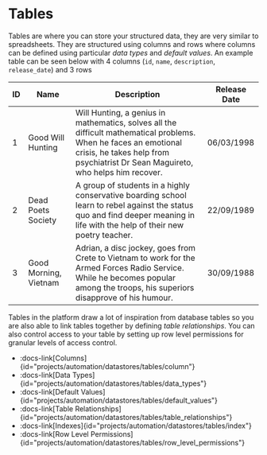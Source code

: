 # Tables

Tables are where you can store your structured data, they are very similar to spreadsheets.
They are structured using columns and rows where columns can be defined using particular _data types_ and _default values_.
An example table can be seen below with 4 columns (`id`, `name`, `description`, `release_date`) and 3 rows

| ID | Name | Description | Release Date |
| --- | --- | ---- | --- |
|  1 | Good Will Hunting | Will Hunting, a genius in mathematics, solves all the difficult mathematical problems. When he faces an emotional crisis, he takes help from psychiatrist Dr Sean Maguireto, who helps him recover. | 06/03/1998 |
| 2 | Dead Poets Society | A group of students in a highly conservative boarding school learn to rebel against the status quo and find deeper meaning in life with the help of their new poetry teacher. | 22/09/1989 |
| 3 | Good Morning, Vietnam | Adrian, a disc jockey, goes from Crete to Vietnam to work for the Armed Forces Radio Service. While he becomes popular among the troops, his superiors disapprove of his humour. | 30/09/1988 |

Tables in the platform draw a lot of inspiration from database tables so you are also able to link tables together by defining _table relationships_.
You can also control access to your table by setting up row level permissions for granular levels of access control.


- :docs-link[Columns]{id="projects/automation/datastores/tables/column"}
- :docs-link[Data Types]{id="projects/automation/datastores/tables/data_types"}
- :docs-link[Default Values]{id="projects/automation/datastores/tables/default_values"}
- :docs-link[Table Relationships]{id="projects/automation/datastores/tables/table_relationships"}
- :docs-link[Indexes]{id="projects/automation/datastores/tables/index"}
- :docs-link[Row Level Permissions]{id="projects/automation/datastores/tables/row_level_permissions"}
